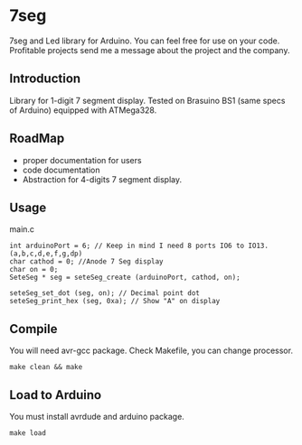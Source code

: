 7seg
====

7seg and Led library for Arduino. You can feel free for use on your code. Profitable projects send me a message about
the project and the company.


Introduction
------------

Library for 1-digit 7 segment display. Tested on Brasuino BS1 (same specs of Arduino) equipped with ATMega328.

RoadMap
-------

- proper documentation for users
- code documentation
- Abstraction for 4-digits 7 segment display.

Usage
-----

main.c

    int arduinoPort = 6; // Keep in mind I need 8 ports IO6 to IO13. (a,b,c,d,e,f,g,dp)
    char cathod = 0; //Anode 7 Seg display
    char on = 0;
    SeteSeg * seg = seteSeg_create (arduinoPort, cathod, on);
        
    seteSeg_set_dot (seg, on); // Decimal point dot
    seteSeg_print_hex (seg, 0xa); // Show "A" on display

Compile
-------

You will need avr-gcc package. Check Makefile, you can change processor.

    make clean && make
    
Load to Arduino
---------------

You must install avrdude and arduino package.

    make load
